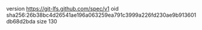 version https://git-lfs.github.com/spec/v1
oid sha256:26b38bc4d26541ae196a063259ea791c3999a226fd230ae9b913601db68d2bda
size 130
